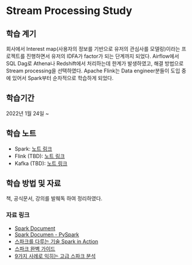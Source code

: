 # Stream Processing Study
## 학습 계기
회사에서 Interest map(사용자의 정보를 기반으로 유저의 관심사를 모델링)이라는 프로젝트를 진행하면서 유저의 IDFA가 factor가 되는 단계까지 되었다. Airflow에서 SQL Dag로 Athena나 Redshift에서 처리하는데 한계가 발생하였고, 해결 방법으로 Stream processing을 선택하였다. Apache Flink는 Data engineer분들이 도입 중에 있어서 Spark부터 순차적으로 학습하게 되었다.

## 학습기간 
2022년 1월 24일 ~ 

## 학습 노트
- Spark: [노트 링크](https://fourierdev.notion.site/Stream-Processing-Apache-Spark-1c477a3235fa4003af3617b583d7d19c)
- Flink (TBD): [노트 링크](https://fourierdev.notion.site/Stream-Processing-Apache-Flink-3a408fb9ee224870b4fd4b55a87ad6cf)
- Kafka (TBD): [노트 링크](https://fourierdev.notion.site/Stream-Processing-Apache-Kafka-TBD-d92ecbf7f60e4d2b9d7dd10487fa4a8e)


## 학습 방법 및 자료
책, 공식문서, 강의를 발췌독 하여 정리하였다. 
### 자료 링크
- [Spark Document](https://spark.apache.org/docs/latest/)
- [Spark Documen - PySpark](https://spark.apache.org/docs/latest/api/python/getting_started/index.html)
- [스파크를 다루는 기술 Spark in Action](http://www.kyobobook.co.kr/product/detailViewKor.laf?ejkGb=KOR&mallGb=KOR&barcode=9791160504798)
- [스파크 완벽 가이드](http://www.kyobobook.co.kr/product/detailViewKor.laf?ejkGb=KOR&mallGb=KOR&barcode=9791162241288)
- [9가지 사례로 익히는 고급 스파크 분석](https://www.kyobobook.co.kr/product/detailViewKor.laf?ejkGb=KOR&mallGb=KOR&barcode=9791162240526)
